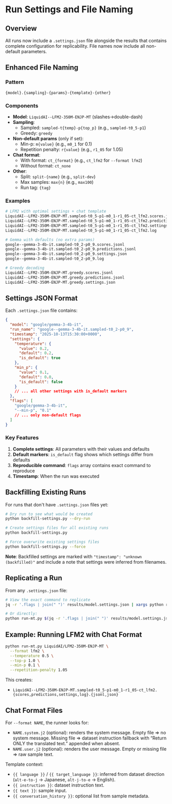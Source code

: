 # Run Settings and File Naming

## Overview

All runs now include a `.settings.json` file alongside the results that contains complete configuration for replicability. File names now include all non-default parameters.

## Enhanced File Naming

### Pattern
```
{model}.{sampling}-{params}-{template}-{other}
```

### Components

- **Model**: `LiquidAI--LFM2-350M-ENJP-MT` (slashes→double-dash)
- **Sampling**:
  - Sampled: `sampled-t{temp}-p{top_p}` (e.g., `sampled-t0_5-p1`)
  - Greedy: `greedy`
- **Non-default params** (only if set):
  - Min-p: `m{value}` (e.g., `m0_1` for 0.1)
  - Repetition penalty: `r{value}` (e.g., `r1_05` for 1.05)
- **Chat format**:
  - With format: `ct_{format}` (e.g., `ct_lfm2` for `--format lfm2`)
  - Without format: `ct_none`
- **Other**:
  - Split: `split-{name}` (e.g., `split-dev`)
  - Max samples: `max{n}` (e.g., `max100`)
  - Run tag: `{tag}`

### Examples

```bash
# LFM2 with optimal settings + chat template
LiquidAI--LFM2-350M-ENJP-MT.sampled-t0_5-p1-m0_1-r1_05-ct_lfm2.scores.jsonl
LiquidAI--LFM2-350M-ENJP-MT.sampled-t0_5-p1-m0_1-r1_05-ct_lfm2.predictions.jsonl
LiquidAI--LFM2-350M-ENJP-MT.sampled-t0_5-p1-m0_1-r1_05-ct_lfm2.settings.json
LiquidAI--LFM2-350M-ENJP-MT.sampled-t0_5-p1-m0_1-r1_05-ct_lfm2.log

# Gemma with defaults (no extra params)
google--gemma-3-4b-it.sampled-t0_2-p0_9.scores.jsonl
google--gemma-3-4b-it.sampled-t0_2-p0_9.predictions.jsonl
google--gemma-3-4b-it.sampled-t0_2-p0_9.settings.json
google--gemma-3-4b-it.sampled-t0_2-p0_9.log

# Greedy decoding
LiquidAI--LFM2-350M-ENJP-MT.greedy.scores.jsonl
LiquidAI--LFM2-350M-ENJP-MT.greedy.predictions.jsonl
LiquidAI--LFM2-350M-ENJP-MT.greedy.settings.json
```

## Settings JSON Format

Each `.settings.json` file contains:

```json
{
  "model": "google/gemma-3-4b-it",
  "run_name": "google--gemma-3-4b-it.sampled-t0_2-p0_9",
  "timestamp": "2025-10-13T15:30:00+0000",
  "settings": {
    "temperature": {
      "value": 0.2,
      "default": 0.2,
      "is_default": true
    },
    "min_p": {
      "value": 0.1,
      "default": 0.0,
      "is_default": false
    }
    // ... all other settings with is_default markers
  },
  "flags": [
    "google/gemma-3-4b-it",
    "--min-p", "0.1"
    // ... only non-default flags
  ]
}
```

### Key Features

1. **Complete settings**: All parameters with their values and defaults
2. **Default markers**: `is_default` flag shows which settings differ from defaults
3. **Reproducible command**: `flags` array contains exact command to reproduce
4. **Timestamp**: When the run was executed

## Backfilling Existing Runs

For runs that don't have `.settings.json` files yet:

```bash
# Dry run to see what would be created
python backfill-settings.py --dry-run

# Create settings files for all existing runs
python backfill-settings.py

# Force overwrite existing settings files
python backfill-settings.py --force
```

**Note**: Backfilled settings are marked with `"timestamp": "unknown (backfilled)"` and include a note that settings were inferred from filenames.

## Replicating a Run

From any `.settings.json` file:

```bash
# View the exact command to replicate
jq -r '.flags | join(" ")' results/model.settings.json | xargs python run-mt.py

# Or directly:
python run-mt.py $(jq -r '.flags | join(" ")' results/model.settings.json)
```

## Example: Running LFM2 with Chat Format

```bash
python run-mt.py LiquidAI/LFM2-350M-ENJP-MT \
  --format lfm2 \
  --temperature 0.5 \
  --top-p 1.0 \
  --min-p 0.1 \
  --repetition-penalty 1.05
```

This creates:
- `LiquidAI--LFM2-350M-ENJP-MT.sampled-t0_5-p1-m0_1-r1_05-ct_lfm2.{scores,predictions,settings,log}.{jsonl,json}`

## Chat Format Files

For `--format NAME`, the runner looks for:
- `NAME.system.j2` (optional): renders the system message. Empty file ⇒ no system message. Missing file ⇒ dataset instruction fallback with “Return ONLY the translated text.” appended when absent.
- `NAME.user.j2` (optional): renders the user message. Empty or missing file ⇒ raw sample text.

Template context:
- `{{ language }}` / `{{ target_language }}`: inferred from dataset direction (`alt-e-to-j` → Japanese, `alt-j-to-e` → English).
- `{{ instruction }}`: dataset instruction text.
- `{{ text }}`: sample input.
- `{{ conversation_history }}`: optional list from sample metadata.
